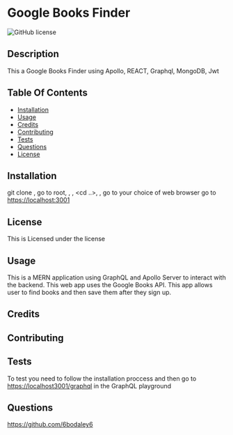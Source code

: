 # Google Books Finder

![GitHub license](https://img.shields.io/badge/license--blue.svg)

## Description

This a Google Books Finder using Apollo, REACT, Graphql, MongoDB, Jwt

## Table Of Contents

- [Installation](#installation)
- [Usage](#Usage)
- [Credits](#Credits)
- [Contributing](#Contributing)
- [Tests](#Tests)
- [Questions](#Questions)
- [License](#license)

## Installation

git clone , go to root, <npm i>, <cd client> <npm i>, <cd ..>, <cd server npm i>, <npm start> go to your choice of web browser go to <https://localhost:3001>

## License

This is Licensed under the license

## Usage

This is a MERN application using GraphQL and Apollo Server to interact with the backend. This web app uses the Google Books API. This app allows user to find books and then save them after they sign up.

## Credits

## Contributing

## Tests

To test you need to follow the installation proccess and then go to <https://localhost3001/graphql> in the GraphQL playground

## Questions

https://github.com/6bodaley6
